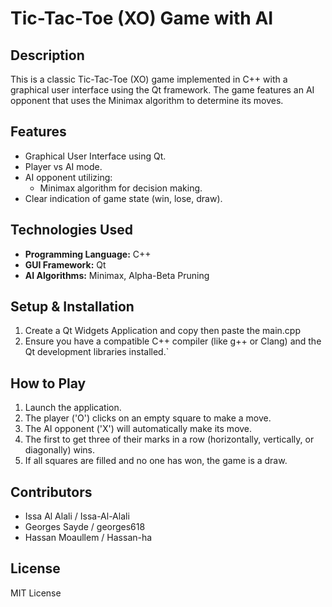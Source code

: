 # Tic-Tac-Toe (XO) Game with AI

## Description
This is a classic Tic-Tac-Toe (XO) game implemented in C++ with a graphical user interface using the Qt framework. The game features an AI opponent that uses the Minimax algorithm to determine its moves.

## Features
* Graphical User Interface using Qt.
* Player vs AI mode.
* AI opponent utilizing:
    * Minimax algorithm for decision making.
* Clear indication of game state (win, lose, draw).

## Technologies Used
* **Programming Language:** C++
* **GUI Framework:** Qt
* **AI Algorithms:** Minimax, Alpha-Beta Pruning

## Setup & Installation
1.  Create a Qt Widgets Application and copy then paste the main.cpp
2.  Ensure you have a compatible C++ compiler (like g++ or Clang) and the Qt development libraries installed.`

## How to Play
1.  Launch the application.
2.  The player ('O') clicks on an empty square to make a move.
3.  The AI opponent ('X') will automatically make its move.
4.  The first to get three of their marks in a row (horizontally, vertically, or diagonally) wins.
5.  If all squares are filled and no one has won, the game is a draw.

## Contributors
* Issa Al Alali / Issa-Al-Alali
* Georges Sayde / georges618
* Hassan Moaullem / Hassan-ha

## License
MIT License
